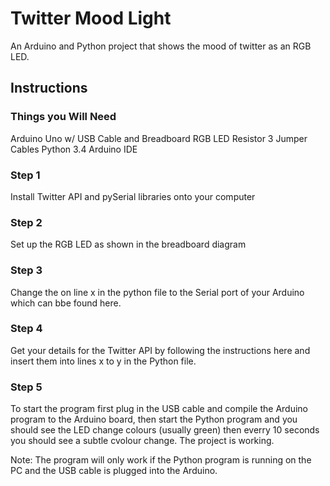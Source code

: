 # Twitter Mood Light

An Arduino and Python project that shows the mood of twitter as an RGB LED.

## Instructions

### Things you Will Need

Arduino Uno w/ USB Cable and Breadboard
RGB LED
Resistor
3 Jumper Cables
Python 3.4
Arduino IDE

### Step 1

Install Twitter API and pySerial libraries onto your computer

### Step 2

Set up the RGB LED as shown in the breadboard diagram

### Step 3

Change the <insert serial port here> on line x in the python file to the Serial port of your Arduino which can bbe found here.

### Step 4 

Get your details for the Twitter API by following the instructions here and insert them into lines x to y in the Python file.

### Step 5

To start the program first plug in the USB cable and compile the Arduino program to the Arduino board, then start the Python program and you should see the LED change colours (usually green) then everry 10 seconds you should see a subtle cvolour change. The project is working. 

Note: The program will only work if the Python program is running on the PC and the USB cable is plugged into the Arduino.
